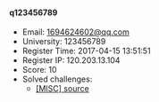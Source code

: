 #### q123456789  

* Email: 1694624602@qq.com  
* University: 123456789  
* Register Time: 2017-04-15 13:51:51  
* Register IP: 120.203.13.104  
* Score: 10  
* Solved challenges: 
  * [[MISC] source](https://github.com/SniperOJ/Challenges/blob/master/web/source.json)  
